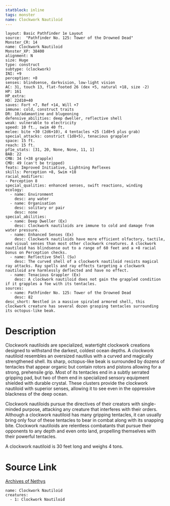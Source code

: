 ```yaml
---
statblock: inline
tags: monster
name: Clockwork Nautiloid
---
```

```statblock
layout: Basic Pathfinder 1e Layout
source:  "Pathfinder No. 125: Tower of the Drowned Dead"
Monster_CR: 14
name: Clockwork Nautiloid
Monster_XP: 38400
alignment: N
size: Huge
type: construct
subtype: (clockwork)
INI: +9
perception: +8
senses: blindsense, darkvision, low-light vision
AC: 31, touch 13, flat-footed 26 (dex +5, natural +18, size -2)
HP: 161
HP_extra: 
HD: 22d10+40
saves: Fort +7, Ref +14, Will +7
immune: cold, construct traits
DR: 10/adamantine and blugeoning
defensive_abilities: deep dweller, reflective shell
weak: vulnerable to electricity
speed: 10 ft., swim 40 ft.
melee: bite +30 (2d6+10), 4 tentacles +25 (1d8+5 plus grab)
special_attacks: constrict (1d8+5), tenacious grappler
space: 15 ft.
reach: 15 ft.
pf1e_stats: [31, 20, None, None, 11, 1]
BAB: 22
CMB: 34 (+38 grapple)
CMD: 49 (can't be tripped)
feats: Improved Initiative, Lightning Reflexes
skills: Perception +8, Swim +18
racial_modifiers:
- Perception 8
special_qualities: enhanced senses, swift reactions, winding
ecology:
  - name: Environment
    desc: any water
  - name: Organisation
    desc: solitary or pair
    desc: none
special_abilities:
  - name: Deep Dweller (Ex)
    desc: Clockwork nautiloids are immune to cold and damage from water pressure.
  - name: Enhanced Senses (Ex)
    desc: Clockwork nautiloids have more efficient olfactory, tactile, and visual senses than most other clockwork creatures. A clockwork nautiloid has blindsense out to a range of 60 feet and a +8 racial bonus on Perception checks.
  - name: Reflective Shell (Su)
    desc: The curved shell of a clockwork nautiloid resists magical ray attacks. Ray spells and ray effects targeting a clockwork nautiloid are harmlessly deflected and have no effect.
  - name: Tenacious Grappler (Ex)
    desc: A clockwork nautiloid does not gain the grappled condition if it grapples a foe with its tentacles.
sources:
  - name: Pathfinder No. 125: Tower of the Drowned Dead
    desc: 82
desc_short: Nestled in a massive spiraled armored shell, this clockwork creature has several dozen grasping tentacles surrounding its octopus-like beak.
```
# Description
Clockwork nautiloids are specialized, watertight clockwork creations designed to withstand the darkest, coldest ocean depths. A clockwork nautiloid resembles an oversized nautilus with a curved and magically strengthened shell. Its sharp, octopus-like beak is surrounded by dozens of tentacles that appear organic but contain rotors and pistons allowing for a strong, prehensile grip. Most of its tentacles end in a subtly serrated gripping pad, but two of them end in specialized sensory equipment shielded with durable crystal. These clusters provide the clockwork nautiloid with superior senses, allowing it to see even in the oppressive blackness of the deep ocean.

 Clockwork nautiloids pursue the directives of their creators with single-minded purpose, attacking any creature that interferes with their orders. Although a clockwork nautiloid has many gripping tentacles, it can usually bring only four of these tentacles to bear in combat along with its snapping bite. Clockwork nautiloids are relentless combatants that pursue their opponents to any depth and even onto land, propelling themselves with their powerful tentacles.

 A clockwork nautiloid is 30 feet long and weighs 4 tons.
# Source Link
[Archives of Nethys](https://aonprd.com/MonsterDisplay.aspx?ItemName=Clockwork%20Nautiloid)
```encounter-table
name: Clockwork Nautiloid
creatures:
  - 1: Clockwork Nautiloid
```
